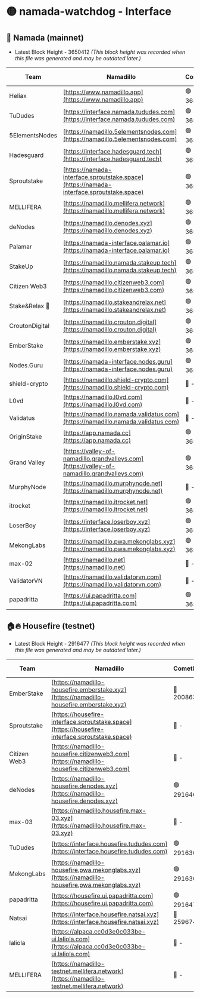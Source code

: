 # 🟡 namada-watchdog - Interface

## 🚀 Namada (mainnet)
- Latest Block Height - 3650412 *(This block height was recorded when this file was generated and may be outdated later.)*

| Team | Namadillo | CometBFT | Indexer | MASP Indexer |
|-|-|-|-|-|
| Heliax | [https://www.namadillo.app](https://www.namadillo.app) | 🟢 3650387 | 🟢 3650387 | 🟢 3650387 |
| TuDudes | [https://interface.namada.tududes.com](https://interface.namada.tududes.com) | 🟢 3650388 | 🟢 3650387 | 🟢 3650387 |
| 5ElementsNodes | [https://namadillo.5elementsnodes.com](https://namadillo.5elementsnodes.com) | 🟢 3650388 | 🟢 3650388 | 🟢 3650388 |
| Hadesguard | [https://interface.hadesguard.tech](https://interface.hadesguard.tech) | 🟢 3650389 | 🟢 3650388 | 🟢 3650388 |
| Sproutstake | [https://namada-interface.sproutstake.space](https://namada-interface.sproutstake.space) | 🟢 3650389 | 🟢 3650389 | 🟢 3650389 |
| MELLIFERA | [https://namadillo.mellifera.network](https://namadillo.mellifera.network) | 🟢 3650390 | 🟢 3650390 | 🟢 3650390 |
| deNodes | [https://namadillo.denodes.xyz](https://namadillo.denodes.xyz) | 🟢 3650391 | 🟢 3650391 | 🟢 3650391 |
| Palamar | [https://namada-interface.palamar.io](https://namada-interface.palamar.io) | 🟢 3650391 | 🟢 3650391 | 🟢 3650391 |
| StakeUp | [https://namadillo.namada.stakeup.tech](https://namadillo.namada.stakeup.tech) | 🟢 3650392 | 🟢 3650392 | 🟢 3650392 |
| Citizen Web3 | [https://namadillo.citizenweb3.com](https://namadillo.citizenweb3.com) | 🟢 3650393 | 🟢 3650390 | 🟢 3650391 |
| Stake&Relax 🦥 | [https://namadillo.stakeandrelax.net](https://namadillo.stakeandrelax.net) | 🟢 3650393 | 🟢 3650393 | 🟢 3650393 |
| CroutonDigital | [https://namadillo.crouton.digital](https://namadillo.crouton.digital) | 🟢 3650394 | 🟢 3650394 | 🟢 3650394 |
| EmberStake | [https://namadillo.emberstake.xyz](https://namadillo.emberstake.xyz) | 🟢 3650395 | 🟢 3650395 | 🟢 3650395 |
| Nodes.Guru | [https://namada-interface.nodes.guru](https://namada-interface.nodes.guru) | 🟢 3650395 | 🟢 3650395 | 🟢 3650395 |
| shield-crypto | [https://namadillo.shield-crypto.com](https://namadillo.shield-crypto.com) | 🔴 - | 🔴 - | 🔴 - |
| L0vd | [https://namadillo.l0vd.com](https://namadillo.l0vd.com) | 🔴 - | 🔴 - | 🔴 - |
| Validatus | [https://namadillo.namada.validatus.com](https://namadillo.namada.validatus.com) | 🔴 - | 🔴 - | 🔴 - |
| OriginStake | [https://app.namada.cc](https://app.namada.cc) | 🟢 3650402 | 🟢 3650402 | 🟢 3650402 |
| Grand Valley | [https://valley-of-namadillo.grandvalleys.com](https://valley-of-namadillo.grandvalleys.com) | 🟢 3650403 | 🟢 3650402 | 🟢 3650402 |
| MurphyNode | [https://namadillo.murphynode.net](https://namadillo.murphynode.net) | 🔴 - | 🔴 - | 🔴 - |
| itrocket | [https://namadillo.itrocket.net](https://namadillo.itrocket.net) | 🟢 3650406 | 🟢 3650406 | 🟢 3650405 |
| LoserBoy | [https://interface.loserboy.xyz](https://interface.loserboy.xyz) | 🟢 3650406 | 🟢 3650406 | 🟢 3650406 |
| MekongLabs | [https://namadillo.pwa.mekonglabs.xyz](https://namadillo.pwa.mekonglabs.xyz) | 🟢 3650407 | 🟢 3650407 | 🟢 3650407 |
| max-02 | [https://namadillo.net](https://namadillo.net) | 🔴 - | 🔴 - | 🔴 - |
| ValidatorVN | [https://namadillo.validatorvn.com](https://namadillo.validatorvn.com) | 🔴 - | 🔴 - | 🔴 - |
| papadritta | [https://ui.papadritta.com](https://ui.papadritta.com) | 🟢 3650412 | 🟢 3650411 | 🟢 3650412 |

## 🏠🔥 Housefire (testnet)
- Latest Block Height - 2916477 *(This block height was recorded when this file was generated and may be outdated later.)*

| Team | Namadillo | CometBFT | Indexer | MASP Indexer |
|-|-|-|-|-|
| EmberStake | [https://namadillo-housefire.emberstake.xyz](https://namadillo-housefire.emberstake.xyz) | 🔴 2008636 | 🔴 - | 🔴 - |
| Sproutstake | [https://housefire-interface.sproutstake.space](https://housefire-interface.sproutstake.space) | 🔴 - | 🔴 - | 🔴 - |
| Citizen Web3 | [https://namadillo-housefire.citizenweb3.com](https://namadillo-housefire.citizenweb3.com) | 🔴 - | 🔴 - | 🔴 - |
| deNodes | [https://namadillo-housefire.denodes.xyz](https://namadillo-housefire.denodes.xyz) | 🟢 2916468 | 🟢 2916468 | 🟢 2916468 |
| max-03 | [https://namadillo.housefire.max-03.xyz](https://namadillo.housefire.max-03.xyz) | 🔴 - | 🔴 - | 🔴 - |
| TuDudes | [https://interface.housefire.tududes.com](https://interface.housefire.tududes.com) | 🟢 2916306 | 🟢 2916306 | 🟢 2916306 |
| MekongLabs | [https://namadillo-housefire.pwa.mekonglabs.xyz](https://namadillo-housefire.pwa.mekonglabs.xyz) | 🟢 2916306 | 🟢 2916306 | 🟢 2916306 |
| papadritta | [https://housefire.ui.papadritta.com](https://housefire.ui.papadritta.com) | 🟢 2916477 | 🟢 2916477 | 🟢 2916477 |
| Natsai | [https://interface.housefire.natsai.xyz](https://interface.housefire.natsai.xyz) | 🔴 2596741 | 🔴 2596741 | 🔴 2596741 |
| laliola | [https://alpaca.cc0d3e0c033be-ui.laliola.com](https://alpaca.cc0d3e0c033be-ui.laliola.com) | 🔴 - | 🔴 - | 🔴 - |
| MELLIFERA | [https://namadillo-testnet.mellifera.network](https://namadillo-testnet.mellifera.network) | 🔴 - | 🔴 2778001 | 🔴 2607259 |

